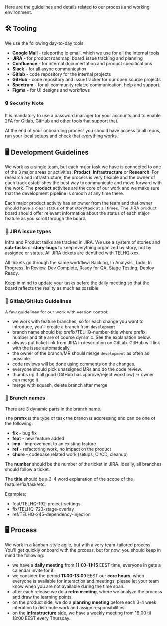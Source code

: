 Here are the guidelines and details related to our process and working environment.

## 🛠️ Tooling

We use the following day-to-day tools:
* **Google Mail** - teleporthq.io email, which we use for all the internal tools
* **JIRA** - for product roadmap, board, issue tracking and planning
* **Confluence** - for internal documentation and product specifications
* **Slack** - for all async communication
* **Gitlab** - code repository for the internal projects
* **GitHub** - code repository and issue tracker for our open source projects
* **Spectrum** - for all community related communication, help and support.
* **Figma** - for UI designs and workflows

### 🔒 Security Note
It is mandatory to use a password manager for your accounts and to enable 2FA for Gitlab, GitHub and other tools that support that.

At the end of your onboarding process you should have access to all repos, run your local setups and check that everything works.

## 🖥️ Development Guidelines
We work as a single team, but each major task we have is connected to one of the 3 major areas or activities: **Product**, **Infrastructure** or **Research**. For research and infrastructure, the process is very flexible and the owner of each track establishes the best way to communicate and move forward with the work. The **product** activites are the core of our work and we make sure that the development pipeline is smooth at any time there. 

Each major product activity has an owner from the team and that owner should have a clear status of that story/task at all times. The JIRA product board should offer relevant information about the status of each major feature as you scroll through the board.

### 🎫 JIRA issue types
Infra and Product tasks are tracked in JIRA. We use a system of stories and **sub-tasks** or **story-bugs** to keep everything organized by story, not by assignee or status. All JIRA tickets are identified with TELHQ-xxx.

All tickets go through the same workflow: Backlog, In Analysis, Todo, In Progress, In Review, Dev Complete, Ready for QA, Stage Testing, Deploy Ready.

Keep in mind to update your tasks before the daily meeting so that the board reflects the reality as much as possible.

### 📜 Gitlab/GitHub Guidelines

A few guidelines for our work with version control:
* we work with feature branches, so for each change you want to introduce, you'll create a branch from `development`
* branch name should be: prefix/TELHQ-number-title where prefix, number and title are of course dynamic. See the explanation below.
* always put ticket link from JIRA in description on GitLab. GitHub will link with the issue automatically.
* the owner of the branch/MR should merge `development` as often as possible.
* code reviews will be done using comments on the changes.
* everyone should pick unassigned MRs and do the code review.
* thumbs up if all good (GitHub has approve/reject workflow) → owner can merge it
* merge with squash, delete branch after merge

### 🥦 Branch names

There are 3 dynamic parts in the branch name.

The **prefix** is the type of task the branch is addressing and can be one of the following:
* **fix** - bug fix
* **feat** - new feature added
* **imp** - improvement to an existing feature
* **ref** - refactoring work, no impact on the product
* **chore** - codebase related work (setups, CI/CD, cleanup)

The **number** should be the number of the ticket in JIRA. Ideally, all branches should follow a ticket.

The **title** should be a 3-4 word explanation of the scope of the feature/fix/task/etc.

Examples:
* feat/TELHQ-192-project-settings
* fix/TELHQ-723-stage-overlay
* ref/TELHQ-245-dependency-injection

## 🖥️ Process
We work in a kanban-style agile, but with a very team-tailored process. You'll get quickly onboard with the process, but for now, you should keep in mind the following:
* we have a **daily meeting** from **11:00-11:15** EEST time, everyone in gets a calendar invite for it.
* we consider the period **11:00-13:00** EEST our **core hours**, when everyone is available for interaction and meetings, please let your team know when you are not available during the time span.
* after each release we do a **retro meeting**, where we analyze the process and draw the learning points.
* on the product side, we do a **planning meeting** before each 3-4 week interation to distribute work and assign responsibilities.
* on the **infrastructure** side, we have a weekly meeting from 16:00 til 18:00 EEST every Thursday.
